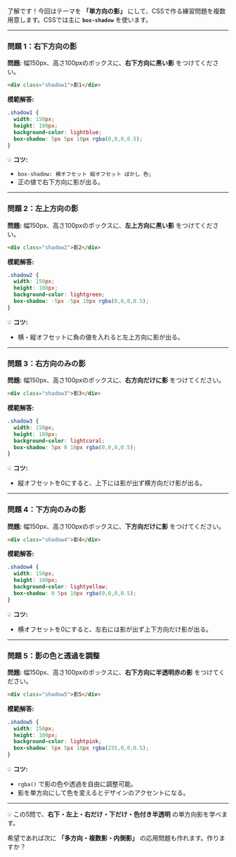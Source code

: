 了解です！今回はテーマを **「単方向の影」** にして、CSSで作る練習問題を複数用意します。CSSでは主に **`box-shadow`** を使います。

---

### 問題 1：右下方向の影

**問題:**
幅150px、高さ100pxのボックスに、**右下方向に黒い影** をつけてください。

```html
<div class="shadow1">影1</div>
```

**模範解答:**

```css
.shadow1 {
  width: 150px;
  height: 100px;
  background-color: lightblue;
  box-shadow: 5px 5px 10px rgba(0,0,0,0.5);
}
```

💡 **コツ:**

* `box-shadow: 横オフセット 縦オフセット ぼかし 色;`
* 正の値で右下方向に影が出る。

---

### 問題 2：左上方向の影

**問題:**
幅150px、高さ100pxのボックスに、**左上方向に黒い影** をつけてください。

```html
<div class="shadow2">影2</div>
```

**模範解答:**

```css
.shadow2 {
  width: 150px;
  height: 100px;
  background-color: lightgreen;
  box-shadow: -5px -5px 10px rgba(0,0,0,0.5);
}
```

💡 **コツ:**

* 横・縦オフセットに負の値を入れると左上方向に影が出る。

---

### 問題 3：右方向のみの影

**問題:**
幅150px、高さ100pxのボックスに、**右方向だけに影** をつけてください。

```html
<div class="shadow3">影3</div>
```

**模範解答:**

```css
.shadow3 {
  width: 150px;
  height: 100px;
  background-color: lightcoral;
  box-shadow: 5px 0 10px rgba(0,0,0,0.5);
}
```

💡 **コツ:**

* 縦オフセットを0にすると、上下には影が出ず横方向だけ影が出る。

---

### 問題 4：下方向のみの影

**問題:**
幅150px、高さ100pxのボックスに、**下方向だけに影** をつけてください。

```html
<div class="shadow4">影4</div>
```

**模範解答:**

```css
.shadow4 {
  width: 150px;
  height: 100px;
  background-color: lightyellow;
  box-shadow: 0 5px 10px rgba(0,0,0,0.5);
}
```

💡 **コツ:**

* 横オフセットを0にすると、左右には影が出ず上下方向だけ影が出る。

---

### 問題 5：影の色と透過を調整

**問題:**
幅150px、高さ100pxのボックスに、**右下方向に半透明赤の影** をつけてください。

```html
<div class="shadow5">影5</div>
```

**模範解答:**

```css
.shadow5 {
  width: 150px;
  height: 100px;
  background-color: lightpink;
  box-shadow: 5px 5px 10px rgba(255,0,0,0.5);
}
```

💡 **コツ:**

* `rgba()` で影の色や透過を自由に調整可能。
* 影を単方向にして色を変えるとデザインのアクセントになる。

---

💡 この5問で、**右下・左上・右だけ・下だけ・色付き半透明** の単方向影を学べます。

希望であれば次に **「多方向・複数影・内側影」** の応用問題も作れます。作りますか？
